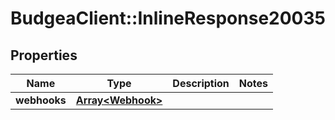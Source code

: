 # BudgeaClient::InlineResponse20035

## Properties
Name | Type | Description | Notes
------------ | ------------- | ------------- | -------------
**webhooks** | [**Array&lt;Webhook&gt;**](Webhook.md) |  | 


